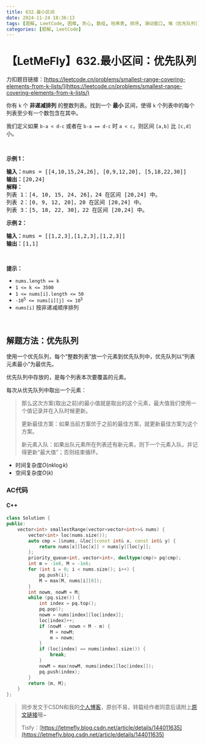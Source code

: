 ```yaml
---
title: 632.最小区间
date: 2024-11-24 18:36:13
tags: [题解, LeetCode, 困难, 贪心, 数组, 哈希表, 排序, 滑动窗口, 堆（优先队列）]
categories: [题解, LeetCode]
---
```


# 【LetMeFly】632.最小区间：优先队列

力扣题目链接：[https://leetcode.cn/problems/smallest-range-covering-elements-from-k-lists/](https://leetcode.cn/problems/smallest-range-covering-elements-from-k-lists/)

<p>你有&nbsp;<code>k</code>&nbsp;个 <strong>非递减排列</strong> 的整数列表。找到一个 <strong>最小 </strong>区间，使得&nbsp;<code>k</code>&nbsp;个列表中的每个列表至少有一个数包含在其中。</p>

<p>我们定义如果&nbsp;<code>b-a &lt; d-c</code>&nbsp;或者在&nbsp;<code>b-a == d-c</code>&nbsp;时&nbsp;<code>a &lt; c</code>，则区间 <code>[a,b]</code> 比 <code>[c,d]</code> 小。</p>

<p>&nbsp;</p>

<p><strong>示例 1：</strong></p>

<pre>
<strong>输入：</strong>nums = [[4,10,15,24,26], [0,9,12,20], [5,18,22,30]]
<strong>输出：</strong>[20,24]
<strong>解释：</strong> 
列表 1：[4, 10, 15, 24, 26]，24 在区间 [20,24] 中。
列表 2：[0, 9, 12, 20]，20 在区间 [20,24] 中。
列表 3：[5, 18, 22, 30]，22 在区间 [20,24] 中。
</pre>

<p><strong>示例 2：</strong></p>

<pre>
<strong>输入：</strong>nums = [[1,2,3],[1,2,3],[1,2,3]]
<strong>输出：</strong>[1,1]
</pre>

<p>&nbsp;</p>

<p><strong>提示：</strong></p>

<ul>
	<li><code>nums.length == k</code></li>
	<li><code>1 &lt;= k &lt;= 3500</code></li>
	<li><code>1 &lt;= nums[i].length &lt;= 50</code></li>
	<li><code>-10<sup>5</sup> &lt;= nums[i][j] &lt;= 10<sup>5</sup></code></li>
	<li><code>nums[i]</code> 按非递减顺序排列</li>
</ul>

<p>&nbsp;</p>


    
## 解题方法：优先队列

使用一个优先队列，每个“整数列表”放一个元素到优先队列中，优先队列以“列表元素最小”为最优先。

优先队列中存放的，是每个列表本次要覆盖的元素。

每次从优先队列中取出一个元素：

> 那么这次方案(取出之前)的最小值就是取出的这个元素，最大值我们使用一个值记录并在入队时候更新。
>
> 更新最佳方案：如果当前方案优于之前的最佳方案，就更新最佳方案为这个方案。
>
> 新元素入队：如果出队元素所在列表还有新元素，则下一个元素入队，并记得更新“最大值”；否则结束循环。

+ 时间复杂度$O(nk\log k)$
+ 空间复杂度$O(k)$

### AC代码

#### C++

```cpp
class Solution {
public:
    vector<int> smallestRange(vector<vector<int>>& nums) {
        vector<int> loc(nums.size());
        auto cmp = [&nums, &loc](const int& x, const int& y) {
            return nums[x][loc[x]] > nums[y][loc[y]];
        };
        priority_queue<int, vector<int>, decltype(cmp)> pq(cmp);
        int m = -1e8, M = -1e6;
        for (int i = 0; i < nums.size(); i++) {
            pq.push(i);
            M = max(M, nums[i][0]);
        }
        int nowm, nowM = M;
        while (pq.size()) {
            int index = pq.top();
            pq.pop();
            nowm = nums[index][loc[index]];
            loc[index]++;
            if (nowM - nowm < M - m) {
                M = nowM;
                m = nowm;
            }
            if (loc[index] == nums[index].size()) {
                break;
            }
            nowM = max(nowM, nums[index][loc[index]]);
            pq.push(index);
        }
        return {m, M};
    }
};
```

> 同步发文于CSDN和我的[个人博客](https://blog.letmefly.xyz/)，原创不易，转载经作者同意后请附上[原文链接](https://blog.letmefly.xyz/2024/11/24/LeetCode%200632.%E6%9C%80%E5%B0%8F%E5%8C%BA%E9%97%B4/)哦~
>
> Tisfy：[https://letmefly.blog.csdn.net/article/details/144011635](https://letmefly.blog.csdn.net/article/details/144011635)
